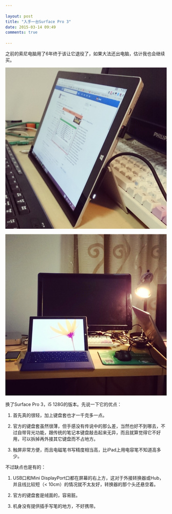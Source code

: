 ```yaml
---

layout: post
title: "入手一台Surface Pro 3"
date: 2015-03-14 09:49
comments: true

---
```

之前的索尼电脑用了6年终于该让它退役了，如果大法还出电脑，估计我也会继续买。

![Surface Pro](/media/pic/surface01.jpg)

![Surface Pro](/media/pic/surface02.jpg)

换了Surface Pro 3，i5 128G的版本。先说一下它的优点：

1. 首先真的很轻，加上键盘套也才一千克多一点。

2. 官方的键盘套虽然很薄，但手感没有传说中的那么差，当然也好不到哪去，不过自带背光功能，跟传统的笔记本键盘敲击起来无异，而且就算觉得它不好用，可以拆掉再外接其它键盘而不占地方。

3. 触屏非常方便，而且电磁笔书写精度相当高，比iPad上用电容笔不知道高多少。

不过缺点也是有的：

1. USB口和Mini DisplayPort口都在屏幕的右上方，这对于外接转换器或Hub，并且线比较短（< 10cm）的情况就不太友好，转换器的那个头还悬空着。

2. 官方的键盘套是绒面的，容易脏。

3. 机身没有提供插手写笔的地方，不好携带。